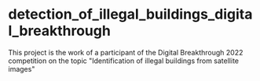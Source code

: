 # detection_of_illegal_buildings_digital_breakthrough
This project is the work of a participant of the Digital Breakthrough 2022 competition on the topic "Identification of illegal buildings from satellite images"

